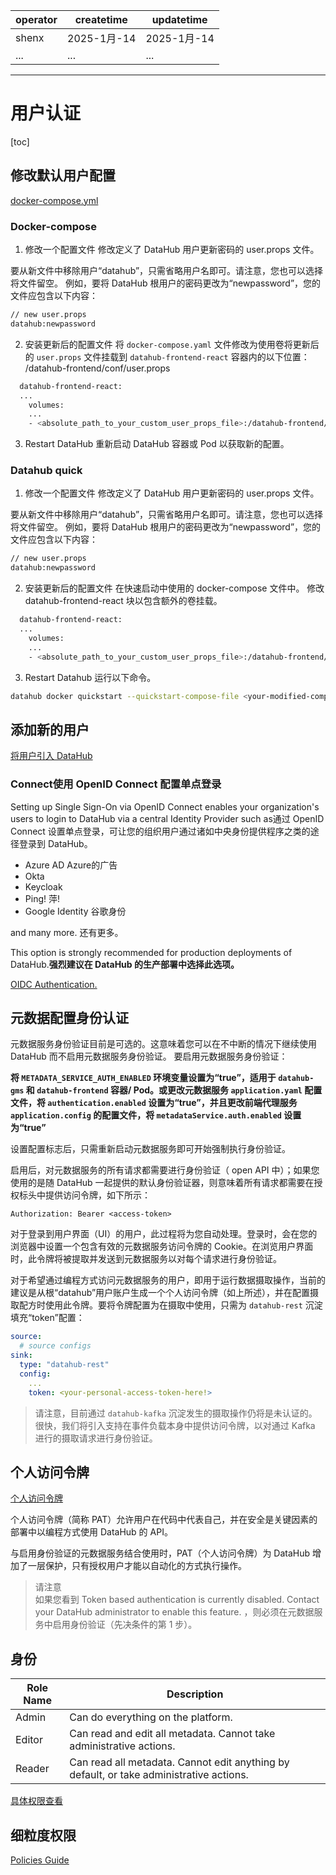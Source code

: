| operator | createtime | updatetime |
| ---- | ---- | ---- |
| shenx | 2025-1月-14 | 2025-1月-14  |
| ... | ... | ... |
---
# 用户认证

[toc]

## 修改默认用户配置

[docker-compose.yml](https://github.com/datahub-project/datahub/blob/master/docker/docker-compose.yml)

### Docker-compose
1. 修改一个配置文件
修改定义了 DataHub 用户更新密码的 user.props 文件。

要从新文件中移除用户“datahub”，只需省略用户名即可。请注意，您也可以选择将文件留空。 例如，要将 DataHub 根用户的密码更改为“newpassword”，您的文件应包含以下内容：

```bash
// new user.props
datahub:newpassword
```

2. 安装更新后的配置文件
将 `docker-compose.yaml` 文件修改为使用卷将更新后的 `user.props` 文件挂载到 ` datahub-frontend-react ` 容器内的以下位置：  /datahub-frontend/conf/user.props

```bash
  datahub-frontend-react:
  ...
    volumes:
    ...
    - <absolute_path_to_your_custom_user_props_file>:/datahub-frontend/conf/user.props
```

3. Restart DataHub
重新启动 DataHub 容器或 Pod 以获取新的配置。

### Datahub quick
1. 修改一个配置文件
修改定义了 DataHub 用户更新密码的 user.props 文件。

要从新文件中移除用户“datahub”，只需省略用户名即可。请注意，您也可以选择将文件留空。 例如，要将 DataHub 根用户的密码更改为“newpassword”，您的文件应包含以下内容：

```bash
// new user.props
datahub:newpassword
```

2. 安装更新后的配置文件
在快速启动中使用的 docker-compose 文件中。 修改 datahub-frontend-react 块以包含额外的卷挂载。

```bash
  datahub-frontend-react:
  ...
    volumes:
    ...
    - <absolute_path_to_your_custom_user_props_file>:/datahub-frontend/conf/user.props
```

3. Restart Datahub
运行以下命令。

```bash
datahub docker quickstart --quickstart-compose-file <your-modified-compose>.yml
```

## 添加新的用户

[将用户引入 DataHub](https://datahubproject.io/docs/authentication/guides/add-users)

### Connect使用 OpenID Connect 配置单点登录

Setting up Single Sign-On via OpenID Connect enables your organization's users to login to DataHub via a central Identity Provider such as通过 OpenID Connect 设置单点登录，可让您的组织用户通过诸如中央身份提供程序之类的途径登录到 DataHub。

*   Azure AD Azure的广告
*   Okta
*   Keycloak
*   Ping! 萍!
*   Google Identity 谷歌身份

and many more. 还有更多。

This option is strongly recommended for production deployments of DataHub.**强烈建议在 DataHub 的生产部署中选择此选项。**


[OIDC Authentication.](https://datahubproject.io/docs/authentication/guides/sso/configure-oidc-react/)


## 元数据配置身份认证

元数据服务身份验证目前是可选的。这意味着您可以在不中断的情况下继续使用 DataHub 而不启用元数据服务身份验证。 要启用元数据服务身份验证：

**将 `METADATA_SERVICE_AUTH_ENABLED` 环境变量设置为“true”，适用于 `datahub-gms` 和 `datahub-frontend` 容器/ Pod。或更改元数据服务 `application.yaml` 配置文件，将 `authentication.enabled` 设置为“true”，并且更改前端代理服务 `application.config` 的配置文件，将 `metadataService.auth.enabled` 设置为“true”**

设置配置标志后，只需重新启动元数据服务即可开始强制执行身份验证。

启用后，对元数据服务的所有请求都需要进行身份验证（ open API 中）；如果您使用的是随 DataHub 一起提供的默认身份验证器，则意味着所有请求都需要在授权标头中提供访问令牌，如下所示：

```
Authorization: Bearer <access-token> 
```

对于登录到用户界面（UI）的用户，此过程将为您自动处理。登录时，会在您的浏览器中设置一个包含有效的元数据服务访问令牌的 Cookie。在浏览用户界面时，此令牌将被提取并发送到元数据服务以对每个请求进行身份验证。

对于希望通过编程方式访问元数据服务的用户，即用于运行数据摄取操作，当前的建议是从根“datahub”用户账户生成一个个人访问令牌（如上所述），并在配置摄取配方时使用此令牌。要将令牌配置为在摄取中使用，只需为 `datahub-rest` 沉淀填充“token”配置：

```yaml
source:
  # source configs
sink:
  type: "datahub-rest"
  config:
    ...
    token: <your-personal-access-token-here!> 
```

> 请注意，目前通过 `datahub-kafka` 沉淀发生的摄取操作仍将是未认证的。很快，我们将引入支持在事件负载本身中提供访问令牌，以对通过 Kafka 进行的摄取请求进行身份验证。


## 个人访问令牌

[个人访问令牌](https://datahubproject.io/docs/authentication/personal-access-tokens)

个人访问令牌（简称 PAT）允许用户在代码中代表自己，并在安全是关键因素的部署中以编程方式使用 DataHub 的 API。

与启用身份验证的元数据服务结合使用时，PAT（个人访问令牌）为 DataHub 增加了一层保护，只有授权用户才能以自动化的方式执行操作。

>请注意  
>如果您看到  Token based authentication is currently disabled. Contact your DataHub administrator to enable this feature. ，则必须在元数据服务中启用身份验证（先决条件的第 1 步）。


## 身份

| Role Name | Description |
| --- | --- |
| Admin | Can do everything on the platform. |
| Editor | Can read and edit all metadata. Cannot take administrative actions. |
| Reader | Can read all metadata. Cannot edit anything by default, or take administrative actions. |


[具体权限查看](https://datahubproject.io/docs/authorization/roles/#role-privileges)  

## 细粒度权限

[Policies Guide](https://datahubproject.io/docs/authorization/policies)
